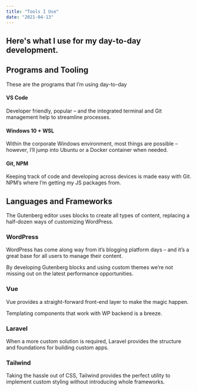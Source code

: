 ```yaml
---
title: "Tools I Use"
date: "2021-04-13"
---
```

Here's what I use for my day-to-day development.
---
Programs and Tooling
--------------------

These are the programs that I’m using day-to-day

#### VS Code

Developer friendly, popular – and the integrated terminal and Git management help to streamline processes.

#### Windows 10 + WSL

Within the corporate Windows environment, most things are possible – however, I’ll jump into Ubuntu or a Docker container when needed.

#### Git, NPM

Keeping track of code and developing across devices is made easy with Git. NPM’s where I’m getting my JS packages from.

Languages and Frameworks
------------------------

The Gutenberg editor uses blocks to create all types of content, replacing a half-dozen ways of customizing WordPress.

### WordPress

WordPress has come along way from it’s blogging platform days – and it’s a great base for all users to manage their content.

By developing Gutenberg blocks and using custom themes we’re not missing out on the latest performance opportunities.

### Vue

Vue provides a straight-forward front-end layer to make the magic happen.

Templating components that work with WP backend is a breeze.

### Laravel

When a more custom solution is required, Laravel provides the structure and foundations for building custom apps.

### Tailwind

Taking the hassle out of CSS, Tailwind provides the perfect utility to implement custom styling without introducing whole frameworks.